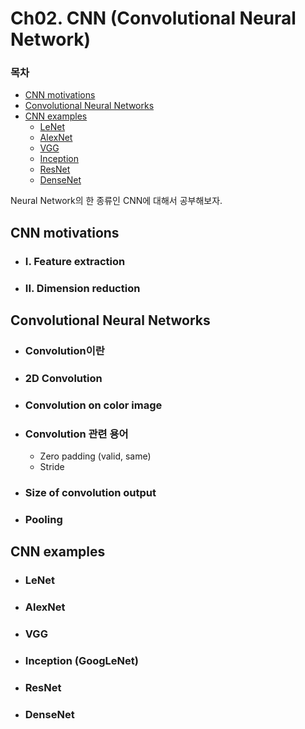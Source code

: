 
# Ch02. CNN (Convolutional Neural Network)

### 목차

- [CNN motivations](#CNN-motivations)
- [Convolutional Neural Networks](#Convolutional-Neural-Networks)
- [CNN examples](#CNN-examples)
  - [LeNet](#lenet)
  - [AlexNet](#alexnet)
  - [VGG](#vgg)
  - [Inception](#inception)
  - [ResNet](#resnet)
  - [DenseNet](#densenet)


Neural Network의 한 종류인 CNN에 대해서 공부해보자.

<!--여기서 output size 계산하는 방법 정리하기-->

## CNN motivations

- ### I. Feature extraction
- ### II. Dimension reduction

## Convolutional Neural Networks

- ### Convolution이란
- ### 2D Convolution
- ### Convolution on color image
- ### Convolution 관련 용어
  - Zero padding (valid, same)
  - Stride
- ### Size of convolution output
- ### Pooling

## CNN examples

- ### LeNet
- ### AlexNet
- ### VGG
- ### Inception (GoogLeNet)
- ### ResNet
- ### DenseNet
